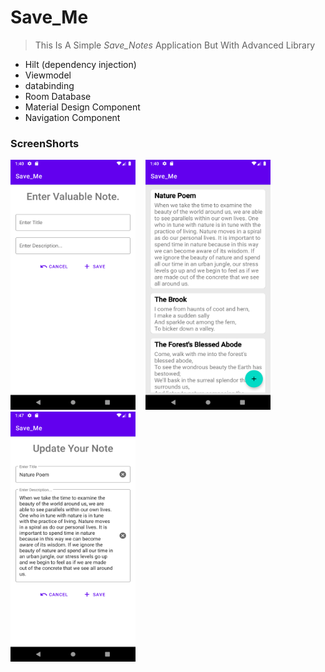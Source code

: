 <!-- heading -->
# Save_Me


<!-- Blockquote -->
<!-- Strong -->
>  This Is A Simple _Save_Notes_ Application But With Advanced Library

<!------------
-->


<!--ul-->
* Hilt (dependency injection)
* Viewmodel
* databinding
* Room Database
* Material Design Component
* Navigation Component

###  ScreenShorts

<p float="left">
<img src ="/sample_images/img3.png" width="200" height="400"> &nbsp;&nbsp;
<img src ="/sample_images/img1.png" width="200" height="400"> &nbsp;&nbsp;
<img src ="/sample_images/img2.png" width="200" height="400"> &nbsp;&nbsp;
</p>








